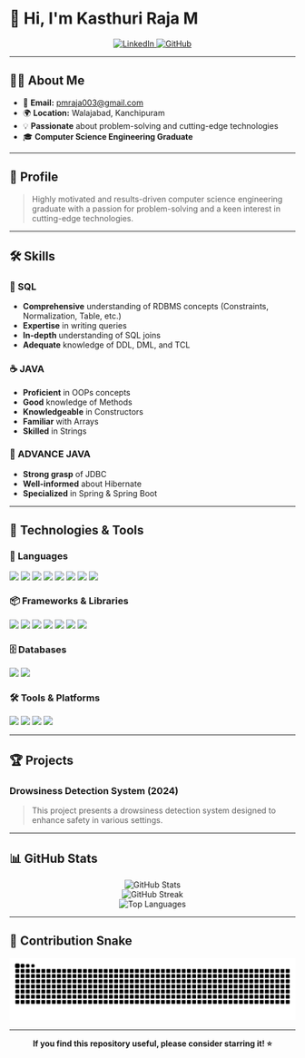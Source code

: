 # 👋 Hi, I'm **Kasthuri Raja M**

<p align="center">
  <a href="https://www.linkedin.com/in/kasthuri-raja-m/">
    <img src="https://img.shields.io/badge/LinkedIn-0e76a8?style=for-the-badge&logo=linkedin&logoColor=white" alt="LinkedIn"/>
  </a>
  <a href="https://github.com/KasthuriRaja-M">
    <img src="https://img.shields.io/badge/GitHub-181717?style=for-the-badge&logo=github&logoColor=white" alt="GitHub"/>
  </a>
</p>

---

## 🧑‍💻 About Me

- 📧 **Email:** pmraja003@gmail.com
- 🌍 **Location:** Walajabad, Kanchipuram
- 💡 **Passionate** about problem-solving and cutting-edge technologies
- 🎓 **Computer Science Engineering Graduate**

---

## 🚀 Profile

> Highly motivated and results-driven computer science engineering graduate with a passion for problem-solving and a keen interest in cutting-edge technologies.

---

## 🛠️ Skills

### 💾 SQL
- **Comprehensive** understanding of RDBMS concepts (Constraints, Normalization, Table, etc.)
- **Expertise** in writing queries
- **In-depth** understanding of SQL joins
- **Adequate** knowledge of DDL, DML, and TCL

### ☕ JAVA
- **Proficient** in OOPs concepts
- **Good** knowledge of Methods
- **Knowledgeable** in Constructors
- **Familiar** with Arrays
- **Skilled** in Strings

### 🚦 ADVANCE JAVA
- **Strong grasp** of JDBC
- **Well-informed** about Hibernate
- **Specialized** in Spring & Spring Boot

---

## 🧰 Technologies & Tools

### 📝 Languages
<img src="https://img.shields.io/badge/Java-007396?style=for-the-badge&logo=java&logoColor=white"> <img src="https://img.shields.io/badge/SQL-4479A1?style=for-the-badge&logo=postgresql&logoColor=white"> <img src="https://img.shields.io/badge/Python-FFD43B?style=for-the-badge&logo=python&logoColor=blue"> <img src="https://img.shields.io/badge/C-00599C?style=for-the-badge&logo=c&logoColor=white"> <img src="https://img.shields.io/badge/HTML5-E34F26?style=for-the-badge&logo=html5&logoColor=white"> <img src="https://img.shields.io/badge/CSS3-1572B6?style=for-the-badge&logo=css3&logoColor=white"> <img src="https://img.shields.io/badge/JavaScript-F7DF1E?style=for-the-badge&logo=javascript&logoColor=black"> <img src="https://img.shields.io/badge/TypeScript-007ACC?style=for-the-badge&logo=typescript&logoColor=white">

### 📦 Frameworks & Libraries
<img src="https://img.shields.io/badge/Spring-6DB33F?style=for-the-badge&logo=spring&logoColor=white"> <img src="https://img.shields.io/badge/Spring%20Boot-6DB33F?style=for-the-badge&logo=spring-boot&logoColor=white"> <img src="https://img.shields.io/badge/Hibernate-59666C?style=for-the-badge&logo=hibernate&logoColor=white"> <img src="https://img.shields.io/badge/JDBC-007396?style=for-the-badge&logo=java&logoColor=white"> <img src="https://img.shields.io/badge/React-20232A?style=for-the-badge&logo=react&logoColor=61DAFB"> <img src="https://img.shields.io/badge/Vite-646CFF?style=for-the-badge&logo=vite&logoColor=white"> <img src="https://img.shields.io/badge/Node.js-339933?style=for-the-badge&logo=nodedotjs&logoColor=white">

### 🗄️ Databases
<img src="https://img.shields.io/badge/MySQL-005C84?style=for-the-badge&logo=mysql&logoColor=white"> <img src="https://img.shields.io/badge/PostgreSQL-316192?style=for-the-badge&logo=postgresql&logoColor=white">

### 🛠️ Tools & Platforms
<img src="https://img.shields.io/badge/GitHub-181717?style=for-the-badge&logo=github&logoColor=white"> <img src="https://img.shields.io/badge/VS%20Code-007ACC?style=for-the-badge&logo=visual-studio-code&logoColor=white"> <img src="https://img.shields.io/badge/Windows-0078D6?style=for-the-badge&logo=windows&logoColor=white"> <img src="https://img.shields.io/badge/Linux-FCC624?style=for-the-badge&logo=linux&logoColor=black">

---

## 🏆 Projects

### Drowsiness Detection System (2024)
> This project presents a drowsiness detection system designed to enhance safety in various settings.

---

## 📊 GitHub Stats

<p align="center">
  <img src="https://github-readme-stats.vercel.app/api?username=KasthuriRaja-M&show_icons=true&theme=github_dark&hide_border=true" alt="GitHub Stats" />
  <br/>
  <img src="https://github-readme-streak-stats.herokuapp.com/?user=KasthuriRaja-M&theme=github-dark&hide_border=true" alt="GitHub Streak" />
  <br/>
  <img src="https://github-readme-stats.vercel.app/api/top-langs/?username=KasthuriRaja-M&layout=compact&theme=github_dark&hide_border=true" alt="Top Languages" />
</p>

---

## 🐍 Contribution Snake

<p align="center">
  <img src="https://raw.githubusercontent.com/KasthuriRaja-M/KasthuriRaja-M/output/snake.svg" alt="Snake animation" />
</p>

---

<p align="center"><b>If you find this repository useful, please consider starring it! ⭐</b></p>
